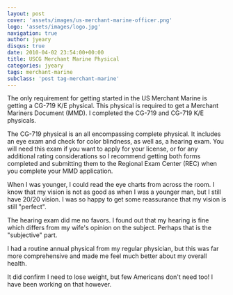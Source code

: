 ```yaml
---
layout: post
cover: 'assets/images/us-merchant-marine-officer.png'
logo: 'assets/images/logo.jpg'
navigation: true
author: jyeary
disqus: true
date: 2010-04-02 23:54:00+00:00
title: USCG Merchant Marine Physical
categories: jyeary
tags: merchant-marine
subclass: 'post tag-merchant-marine'
---
```

The only requirement for getting started in the US Merchant Marine is getting a CG-719 K/E physical. This physical is required to get a Merchant Mariners Document (MMD). I completed the CG-719 and CG-719 K/E physicals.  
  
The CG-719 physical is an all encompassing complete physical. It includes an eye exam and check for color blindness, as well as, a hearing exam. You will need this exam if you want to apply for your license, or for any additional rating considerations so I recommend getting both forms completed and submitting them to the Regional Exam Center (REC) when you complete your MMD application.  
  
When I was younger, I could read the eye charts from across the room. I know that my vision is not as good as when I was a younger man, but I still have 20/20 vision. I was so happy to get some reassurance that my vision is still "perfect".   
  
The hearing exam did me no favors. I found out that my hearing is fine which differs from my wife's opinion on the subject. Perhaps that is the "subjective" part.  
  
I had a routine annual physical from my regular physician, but this was far more comprehensive and made me feel much better about my overall health.  
  
It did confirm I need to lose weight, but few Americans don't need too! I have been working on that however.